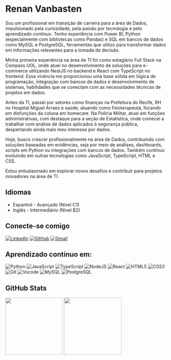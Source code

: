 # Renan Vanbasten
Sou um profissional em transição de carreira para a área de Dados, impulsionado pela curiosidade, pela paixão por tecnologia e pelo aprendizado contínuo. Tenho experiência com Power BI, Python (especialmente com bibliotecas como Pandas) e SQL em bancos de dados como MySQL e PostgreSQL, ferramentas que utilizo para transformar dados em informações relevantes para a tomada de decisão.

Minha primeira experiência na área de TI foi como estagiário Full Stack na Compass UOL, onde atuei no desenvolvimento de soluções para e-commerce utilizando NestJS no backend e React com TypeScript no frontend. Essa vivência me proporcionou uma base sólida em lógica de programação, integração com bancos de dados e desenvolvimento de sistemas, habilidades que se conectam com as necessidades técnicas de projetos em dados.

Antes da TI, passei por setores como finanças na Prefeitura do Recife, RH no Hospital Miguel Arraes e saúde, atuando como fisioterapeuta, focando em disfunções da coluna em homecare. Na Polícia Militar, atuei em funções administrativas, com destaque para a seção de Estatística, onde comecei a trabalhar com análise de dados aplicados à segurança pública, despertando ainda mais meu interesse por dados.

Hoje, busco crescer profissionalmente na área de Dados, contribuindo com soluções baseadas em evidências, seja por meio de análises, dashboards, scripts em Python ou integrações com bancos de dados. Também continuo evoluindo em outras tecnologias como JavaScript, TypeScript, HTML e CSS.

Estou entusiasmado em explorar novos desafios e contribuir para projetos inovadores na área de TI.

## Idiomas
- Espanhol - Avançado (Nível C1)
- Inglês - Intermediário (Nível B2)

## Conecte-se comigo
[![LinkedIn](https://img.shields.io/badge/LinkedIn-1B1F23?style=for-the-badge&logo=linkedin&logoColor=white)](https://linkedin.com/in/renan-vanbasten-bb899817b)
[![GitHub](https://img.shields.io/badge/GitHub-1B1F23?style=for-the-badge&logo=github&logoColor=white)](https://github.com/RenanVanbasten)
[![Gmail](https://img.shields.io/badge/Gmail-1B1F23?style=for-the-badge&logo=gmail&logoColor=white)](mailto:renanvanbasten@gmail.com)


## Aprendizado contínuo em:


![Python](https://img.shields.io/badge/python-1B1F23?style=for-the-badge&logo=python&logoColor=white)
![JavaScript](https://img.shields.io/badge/JavaScript-1B1F23?style=for-the-badge&logo=javascript&logoColor=white)
![TypeScript](https://img.shields.io/badge/TypeScript-1B1F23?style=for-the-badge&logo=typescript&logoColor=white)
![NodeJS](https://img.shields.io/badge/node.js-1B1F23?style=for-the-badge&logo=node.js&logoColor=white)
![React](https://img.shields.io/badge/React-1B1F23?style=for-the-badge&logo=react&logoColor=white)
![HTML5](https://img.shields.io/badge/HTML5-1B1F23?style=for-the-badge&logo=html5&logoColor=white)
![CSS3](https://img.shields.io/badge/CSS3-1B1F23?style=for-the-badge&logo=css3&logoColor=white)
![Git](https://img.shields.io/badge/GIT-1B1F23?style=for-the-badge&logo=git&logoColor=white) 
![Vscode](https://img.shields.io/badge/Vscode-1B1F23?style=for-the-badge&logo=visual-studio-code&logoColor=white)
![MySQL](https://img.shields.io/badge/MySQL-1B1F23?style=for-the-badge&logo=mysql&logoColor=white)
![PostgreSQL](https://img.shields.io/badge/PostgreSQL-1B1F23?style=for-the-badge&logo=postgresql&logoColor=white)



## GitHub Stats
<div>

<img height="180em" src="https://github-readme-stats.vercel.app/api?username=renanvanbasten&show_icons=true&theme=dark&include_all_commits=true&count_private=true"/>
<img height="180em" src="https://github-readme-stats.vercel.app/api/top-langs/?username=renanvanbasten&layout=compact&langs_count=7&theme=dark"/>

</div>
